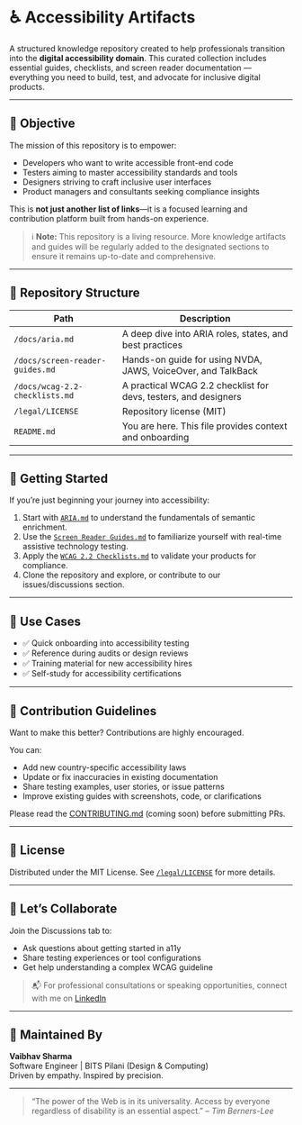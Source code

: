 # ♿ Accessibility Artifacts

A structured knowledge repository created to help professionals transition into the **digital accessibility domain**. This curated collection includes essential guides, checklists, and screen reader documentation — everything you need to build, test, and advocate for inclusive digital products.

---

## 🎯 Objective

The mission of this repository is to empower:

- Developers who want to write accessible front-end code
- Testers aiming to master accessibility standards and tools
- Designers striving to craft inclusive user interfaces
- Product managers and consultants seeking compliance insights

This is **not just another list of links**—it is a focused learning and contribution platform built from hands-on experience.

> ℹ️ **Note:** This repository is a living resource. More knowledge artifacts and guides will be regularly added to the designated sections to ensure it remains up-to-date and comprehensive.

---

## 📁 Repository Structure

| Path                        | Description                                                                 |
|-----------------------------|-----------------------------------------------------------------------------|
| `/docs/aria.md`             | A deep dive into ARIA roles, states, and best practices                    |
| `/docs/screen-reader-guides.md` | Hands-on guide for using NVDA, JAWS, VoiceOver, and TalkBack              |
| `/docs/wcag-2.2-checklists.md` | A practical WCAG 2.2 checklist for devs, testers, and designers            |
| `/legal/LICENSE`            | Repository license (MIT)                                                  |
| `README.md`                 | You are here. This file provides context and onboarding                    |

---

## 📌 Getting Started

If you’re just beginning your journey into accessibility:

1. Start with [`ARIA.md`](./docs/ARIA.md) to understand the fundamentals of semantic enrichment.
2. Use the [`Screen Reader Guides.md`](./docs/Screen%20Reader%20Guides.md) to familiarize yourself with real-time assistive technology testing.
3. Apply the [`WCAG 2.2 Checklists.md`](./docs/WCAG%202.2%20Checklist.md) to validate your products for compliance.
4. Clone the repository and explore, or contribute to our issues/discussions section.

---

## 🚀 Use Cases

- ✅ Quick onboarding into accessibility testing
- ✅ Reference during audits or design reviews
- ✅ Training material for new accessibility hires
- ✅ Self-study for accessibility certifications

---

## 🤝 Contribution Guidelines

Want to make this better? Contributions are highly encouraged.

You can:
- Add new country-specific accessibility laws
- Update or fix inaccuracies in existing documentation
- Share testing examples, user stories, or issue patterns
- Improve existing guides with screenshots, code, or clarifications

Please read the [CONTRIBUTING.md](./CONTRIBUTING.md) (coming soon) before submitting PRs.

---

## 🧩 License

Distributed under the MIT License. See [`/legal/LICENSE`](./legal/LICENSE) for more details.

---

## 💬 Let’s Collaborate

Join the Discussions tab to:
- Ask questions about getting started in a11y
- Share testing experiences or tool configurations
- Get help understanding a complex WCAG guideline

> 📬 For professional consultations or speaking opportunities, connect with me on [LinkedIn](https://www.linkedin.com/in/vaibosnikov/)

---

## 🧠 Maintained By

**Vaibhav Sharma**  
Software Engineer | BITS Pilani (Design & Computing)  
Driven by empathy. Inspired by precision.

---

> “The power of the Web is in its universality. Access by everyone regardless of disability is an essential aspect.” – *Tim Berners-Lee*

